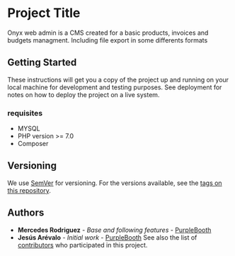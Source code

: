 # Project Title

Onyx web admin is a CMS created for a basic products, invoices and budgets managment. Including file export in some differents formats

## Getting Started

These instructions will get you a copy of the project up and running on your local machine for development and testing purposes. See deployment for notes on how to deploy the project on a live system.

### requisites
- MYSQL
- PHP version >= 7.0
- Composer

## Versioning

We use [SemVer](http://semver.org/) for versioning. For the versions available, see the [tags on this repository](https://github.com/your/project/tags). 

## Authors

* **Mercedes Rodriguez** - *Base and following features* - [PurpleBooth](https://github.com/meshe03)
* **Jesús Arévalo** - *Initial work* - [PurpleBooth](https://github.com/Yisus17)
See also the list of [contributors](https://github.com/your/project/contributors) who participated in this project.


